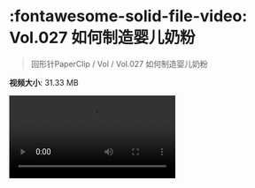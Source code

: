 # :fontawesome-solid-file-video: Vol.027 如何制造婴儿奶粉

> 回形针PaperClip / Vol / Vol.027 如何制造婴儿奶粉

**视频大小**: 31.33 MB

<div class="video"><video src="https://file.hsyhx.top/archive/回形针PaperClip/Vol/Vol.027 如何制造婴儿奶粉.mp4" controls preload>🤔 您的浏览器不支持 video 标签</video></div>